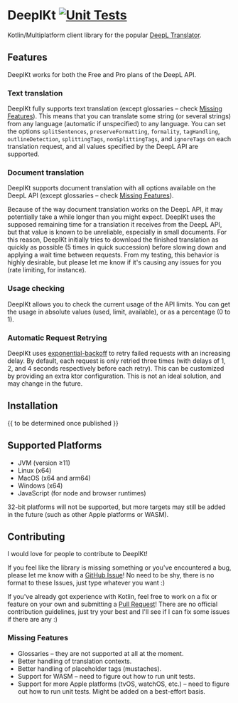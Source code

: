 # DeeplKt [![Unit Tests](https://github.com/Micha-ohne-el/DeeplKt/actions/workflows/unit-tests.yaml/badge.svg)](https://github.com/Micha-ohne-el/DeeplKt/actions/workflows/unit-tests.yaml)

Kotlin/Multiplatform client library for the popular [DeepL Translator](https://deepl.com).

## Features

DeeplKt works for both the Free and Pro plans of the DeepL API.

### Text translation

DeeplKt fully supports text translation (except glossaries – check [Missing Features](#missing-features)). This means that you
can translate some string (or several strings) from any language (automatic if unspecified) to any language. You can set the
options `splitSentences`, `preserveFormatting`, `formality`, `tagHandling`, `outlineDetection`, `splittingTags`,
`nonSplittingTags`, and `ignoreTags` on each translation request, and all values specified by the DeepL API are supported.

### Document translation

DeeplKt supports document translation with all options available on the DeepL API (except glossaries – check
[Missing Features](#missing-features)).

Because of the way document translation works on the DeepL API, it may potentially take a while longer than you might expect.
DeeplKt uses the supposed remaining time for a translation it receives from the DeepL API, but that value is known to be
unreliable, especially in small documents. For this reason, DeeplKt initially tries to download the finished translation as
quickly as possible (5 times in quick succession) before slowing down and applying a wait time between requests. From my
testing, this behavior is highly desirable, but please let me know if it's causing any issues for you (rate limiting, for
instance).

### Usage checking

DeeplKt allows you to check the current usage of the API limits. You can get the usage in absolute values (used, limit,
available), or as a percentage (0 to 1).

### Automatic Request Retrying

DeeplKt uses [exponential-backoff](https://en.wikipedia.org/wiki/Exponential_backoff) to retry failed requests with an
increasing delay. By default, each request is only retried three times (with delays of 1, 2, and 4 seconds respectively before
each retry). This can be customized by providing an extra ktor configuration. This is not an ideal solution, and may change in
the future.

## Installation

{{ to be determined once published }}

## Supported Platforms

* JVM (version ≥11)
* Linux (x64)
* MacOS (x64 and arm64)
* Windows (x64)
* JavaScript (for node and browser runtimes)

32-bit platforms will not be supported, but more targets may still be added in the future (such as other Apple platforms or
WASM).

## Contributing

I would love for people to contribute to DeeplKt!

If you feel like the library is missing something or you've encountered a bug, please let me know with a
[GitHub Issue](https://github.com/Micha-ohne-el/DeeplKt/issues)! No need to be shy, there is no format to these Issues,
just type whatever you want :)

If you've already got experience with Kotlin, feel free to work on a fix or feature on your own and submitting a
[Pull Request](https://github.com/Micha-ohne-el/DeeplKt/pulls)! There are no official contribution guidelines, just try your
best and I'll see if I can fix some issues if there are any :)

### Missing Features

* Glossaries – they are not supported at all at the moment.
* Better handling of translation contexts.
* Better handling of placeholder tags (mustaches).
* Support for WASM – need to figure out how to run unit tests.
* Support for more Apple platforms (tvOS, watchOS, etc.) – need to figure out how to run unit tests.
  Might be added on a best-effort basis.
